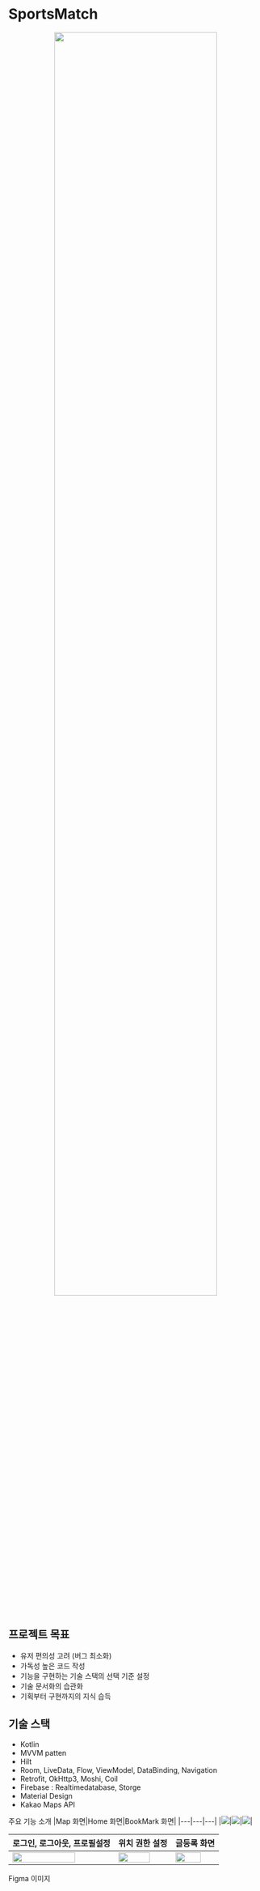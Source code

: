 # SportsMatch

<div align=center> 
<img width="80%" src="https://github.com/yyd3157/SportsMatch/assets/70931998/12d6eb66-b4c4-4d6e-bac0-26d54685742d"/>
</div>

## 프로젝트 목표
+ 유저 편의성 고려 (버그 최소화)
+ 가독성 높은 코드 작성
+ 기능을 구현하는 기술 스택의 선택 기준 설정
+ 기술 문서화의 습관화
+ 기획부터 구현까지의 지식 습득

## 기술 스택
+ Kotlin
+ MVVM patten
+ Hilt
+ Room, LiveData, Flow, ViewModel, DataBinding, Navigation
+ Retrofit, OkHttp3, Moshi, Coil
+ Firebase : Realtimedatabase, Storge 
+ Material Design
+ Kakao Maps API

주요 기능 소개
|Map 화면|Home 화면|BookMark 화면|
|---|---|---|
|<img src="https://github.com/yyd3157/SportsMatch/assets/70931998/7244c878-1cbf-4556-a5d2-8db81c5b7a75"/>|<img src="https://github.com/yyd3157/SportsMatch/assets/70931998/15506bc0-0a07-4ecf-bbcf-30c9a05ab330"/>|<img src="https://github.com/yyd3157/SportsMatch/assets/70931998/5f145bfe-61c0-4198-b1ff-1301dd9684c3"/>|

|로그인, 로그아웃, 프로필설정|위치 권한 설정|글등록 화면|
|---|---|---|
|<img width="80%" src="https://github.com/yyd3157/SportsMatch/assets/70931998/d4c755f4-4c7d-497f-98a5-cba17b4316b9"/>|<img width="80%" src="https://github.com/yyd3157/SportsMatch/assets/70931998/713b371f-68a9-4734-9c40-b1e768cad7ef"/>|<img width="80%" src="https://github.com/yyd3157/SportsMatch/assets/70931998/4fc4967e-3c91-4509-acd9-fdc7ac6a69fe"/>|

Figma
이미지
